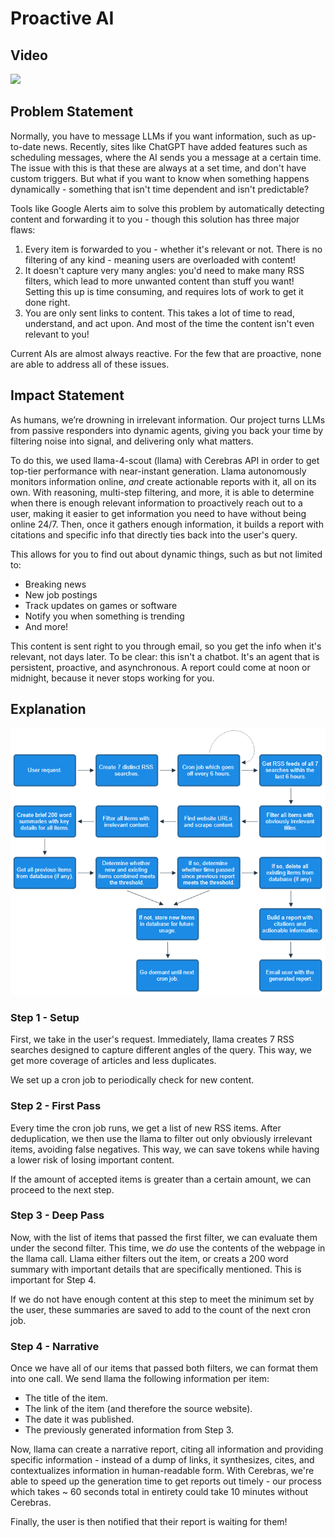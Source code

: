 # Proactive AI

## Video

<a href="https://www.youtube.com/watch?v=0aE1eG18v_4">
  <img src="https://img.youtube.com/vi/0aE1eG18v_4/maxresdefault.jpg" width="720">
</a>

## Problem Statement

Normally, you have to message LLMs if you want information, such as up-to-date news. Recently, sites like ChatGPT have added features such as scheduling messages, where the AI sends you a message at a certain time. The issue with this is that these are always at a set time, and don't have custom triggers. But what if you want to know when something happens dynamically - something that isn't time dependent and isn't predictable?

Tools like Google Alerts aim to solve this problem by automatically detecting content and forwarding it to you - though this solution has three major flaws:

1. Every item is forwarded to you - whether it's relevant or not. There is no filtering of any kind - meaning users are overloaded with content!
2. It doesn't capture very many angles: you'd need to make many RSS filters, which lead to more unwanted content than stuff you want! Setting this up is time consuming, and requires lots of work to get it done right.
3. You are only sent links to content. This takes a lot of time to read, understand, and act upon. And most of the time the content isn't even relevant to you!

Current AIs are almost always reactive. For the few that are proactive, none are able to address all of these issues.

## Impact Statement

As humans, we’re drowning in irrelevant information. Our project turns LLMs from passive responders into dynamic agents, giving you back your time by filtering noise into signal, and delivering only what matters.

To do this, we used llama-4-scout (llama) with Cerebras API in order to get top-tier performance with near-instant generation. Llama autonomously monitors information online, *and* create actionable reports with it, all on its own. With reasoning, multi-step filtering, and more, it is able to determine when there is enough relevant information to proactively reach out to a user, making it easier to get information you need to have without being online 24/7. Then, once it gathers enough information, it builds a report with citations and specific info that directly ties back into the user's query.

This allows for you to find out about dynamic things, such as but not limited to:
- Breaking news
- New job postings
- Track updates on games or software
- Notify you when something is trending
- And more!

This content is sent right to you through email, so you get the info when it's relevant, not days later. To be clear: this isn't a chatbot. It's an agent that is persistent, proactive, and asynchronous. A report could come at noon or midnight, because it never stops working for you.

## Explanation

![](flowchart.png)

### Step 1 - Setup

First, we take in the user's request. Immediately, llama creates 7 RSS searches designed to capture different angles of the query. This way, we get more coverage of articles and less duplicates.

We set up a cron job to periodically check for new content.

### Step 2 - First Pass

Every time the cron job runs, we get a list of new RSS items. After deduplication, we then use the llama to filter out only obviously irrelevant items, avoiding false negatives. This way, we can save tokens while having a lower risk of losing important content.

If the amount of accepted items is greater than a certain amount, we can proceed to the next step.

### Step 3 - Deep Pass

Now, with the list of items that passed the first filter, we can evaluate them under the second filter. This time, we *do* use the contents of the webpage in the llama call. Llama either filters out the item, or creats a 200 word summary with important details that are specifically mentioned. This is important for Step 4.

If we do not have enough content at this step to meet the minimum set by the user, these summaries are saved to add to the count of the next cron job.

### Step 4 - Narrative

Once we have all of our items that passed both filters, we can format them into one call. We send llama the following information per item:
- The title of the item.
- The link of the item (and therefore the source website).
- The date it was published.
- The previously generated information from Step 3.

Now, llama can create a narrative report, citing all information and providing specific information - instead of a dump of links, it synthesizes, cites, and contextualizes information in human-readable form. With Cerebras, we're able to speed up the generation time to get reports out timely - our process which takes ~ 60 seconds total in entirety could take 10 minutes without Cerebras.

Finally, the user is then notified that their report is waiting for them!